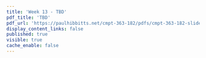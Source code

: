```yaml
---
title: 'Week 13 - TBD'
pdf_title: 'TBD'
pdf_url: 'https://paulhibbitts.net/cmpt-363-182/pdfs/cmpt-363-182-slides-placeholder.pdf'
display_content_links: false
published: true
visible: true
cache_enable: false
---
```

